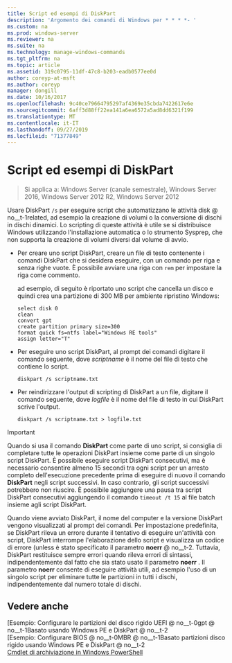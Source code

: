 ```yaml
---
title: Script ed esempi di DiskPart
description: 'Argomento dei comandi di Windows per * * * *- '
ms.custom: na
ms.prod: windows-server
ms.reviewer: na
ms.suite: na
ms.technology: manage-windows-commands
ms.tgt_pltfrm: na
ms.topic: article
ms.assetid: 319c0795-11df-47c8-b203-eadb0577ee0d
author: coreyp-at-msft
ms.author: coreyp
manager: dongill
ms.date: 10/16/2017
ms.openlocfilehash: 9c40ce79664795297af4369e35cbda7422617e6e
ms.sourcegitcommit: 6aff3d88ff22ea141a6ea6572a5ad8dd6321f199
ms.translationtype: MT
ms.contentlocale: it-IT
ms.lasthandoff: 09/27/2019
ms.locfileid: "71377849"
---
```

# <a name="diskpart-scripts-and-examples"></a>Script ed esempi di DiskPart

>Si applica a: Windows Server (canale semestrale), Windows Server 2016, Windows Server 2012 R2, Windows Server 2012

Usare DiskPart `/s` per eseguire script che automatizzano le attività disk @ no__t-1related, ad esempio la creazione di volumi o la conversione di dischi in dischi dinamici. Lo scripting di queste attività è utile se si distribuisce Windows utilizzando l'installazione automatica o lo strumento Sysprep, che non supporta la creazione di volumi diversi dal volume di avvio.  
  
-   Per creare uno script DiskPart, creare un file di testo contenente i comandi DiskPart che si desidera eseguire, con un comando per riga e senza righe vuote. È possibile avviare una riga con `rem` per impostare la riga come commento.  
  
    ad esempio, di seguito è riportato uno script che cancella un disco e quindi crea una partizione di 300 MB per ambiente ripristino Windows:  
  
    ```  
    select disk 0  
    clean  
    convert gpt  
    create partition primary size=300  
    format quick fs=ntfs label="Windows RE tools"  
    assign letter="T"  
    ```  
  
-   Per eseguire uno script DiskPart, al prompt dei comandi digitare il comando seguente, dove *scriptname* è il nome del file di testo che contiene lo script.  
  
    ```  
    diskpart /s scriptname.txt  
    ```  
  
-   Per reindirizzare l'output di scripting di DiskPart a un file, digitare il comando seguente, dove *logfile* è il nome del file di testo in cui DiskPart scrive l'output.  
  
    ```  
    diskpart /s scriptname.txt > logfile.txt  
    ```  
  
> [!IMPORTANT]  
> Quando si usa il comando **DiskPart** come parte di uno script, si consiglia di completare tutte le operazioni DiskPart insieme come parte di un singolo script DiskPart. È possibile eseguire script DiskPart consecutivi, ma è necessario consentire almeno 15 secondi tra ogni script per un arresto completo dell'esecuzione precedente prima di eseguire di nuovo il comando **DiskPart** negli script successivi. In caso contrario, gli script successivi potrebbero non riuscire. È possibile aggiungere una pausa tra script DiskPart consecutivi aggiungendo il comando `timeout /t 15` al file batch insieme agli script DiskPart.  
  
Quando viene avviato DiskPart, il nome del computer e la versione DiskPart vengono visualizzati al prompt dei comandi. Per impostazione predefinita, se DiskPart rileva un errore durante il tentativo di eseguire un'attività con script, DiskPart interrompe l'elaborazione dello script e visualizza un codice di errore \(unless è stato specificato il parametro **noerr** @ no__t-2. Tuttavia, DiskPart restituisce sempre errori quando rileva errori di sintassi, indipendentemente dal fatto che sia stato usato il parametro **noerr** . Il parametro **noerr** consente di eseguire attività utili, ad esempio l'uso di un singolo script per eliminare tutte le partizioni in tutti i dischi, indipendentemente dal numero totale di dischi.  
  
## <a name="see-also"></a>Vedere anche  
[Esempio: Configurare le partizioni del disco rigido UEFI @ no__t-0gpt @ no__t-1Basato usando Windows PE e DiskPart @ no__t-2  
[Esempio: Configurare BIOS @ no__t-0MBR @ no__t-1Basato partizioni disco rigido usando Windows PE e DiskPart @ no__t-2  
[Cmdlet di archiviazione in Windows PowerShell](https://technet.microsoft.com/library/hh848705.aspx)  
  

